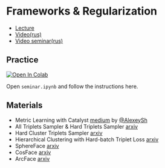 # Frameworks & Regularization

- [Lecture](https://docs.google.com/presentation/d/1Cu6z5zkm7Xn-DOJdcUrW06PjsnQU-obtpdPino2CUmY/edit?usp=sharing)
- [Video(rus)](https://www.youtube.com/watch?v=bvcC4hXaIJY)
- [Video seminar(rus)](https://www.youtube.com/watch?v=C5lADgyfJGM)

## Practice

[![Open In Colab](https://colab.research.google.com/assets/colab-badge.svg)](https://drive.google.com/file/d/1XIJX6GWgZYYEOKjdNYatEshpbFeKOyok/view?usp=sharing)

Open `seminar.ipynb` and follow the instructions here.

## Materials

- Metric Learning with Catalyst [medium](https://medium.com/pytorch/metric-learning-with-catalyst-8c8337dfab1a) by [@AlexeySh](https://github.com/AlekseySh)
- All Triplets Sampler & Hard Triplets Sampler [arxiv](https://arxiv.org/pdf/1703.07737.pdf)
- Hard Cluster Triplets Sampler [arxiv](https://arxiv.org/abs/1812.10325)
- Hierarchical Clustering with Hard-batch Triplet Loss [arxiv](https://arxiv.org/pdf/1810.06951.pdf)
- SphereFace [arxiv](https://arxiv.org/pdf/1704.08063.pdf)
- CosFace [arxiv](https://arxiv.org/pdf/1801.09414.pdf)
- ArcFace [arxiv](https://arxiv.org/abs/1801.07698)